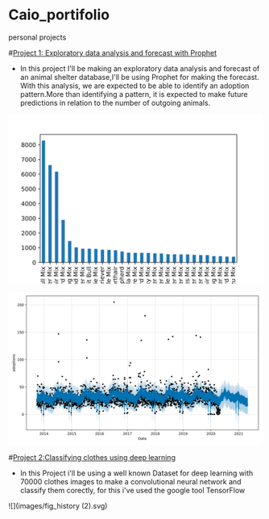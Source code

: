 # Caio_portifolio
personal projects

#[Project 1: Exploratory data analysis and forecast with Prophet](https://github.com/caiolgomes/EDA-Texas-animal-shelter-data-base/blob/main/Forecasting_with_Prophet.ipynb)

* In this project I'll be making an exploratory data analysis and forecast of an animal shelter database,I'll be using Prophet for making the forecast. With this analysis, we are expected to be able to identify an adoption pattern.More than identifying a pattern, it is expected to make future predictions in relation to the number of outgoing animals.


![](/images/fig_breed.svg)

![](images/model1_fig.svg)


#[Project 2:Classifying clothes using deep learning](https://github.com/caiolgomes/Caio_portifolio/blob/main/Clothes_classification_with_CNN.ipynb)

* In this Project i'll be using a well known Dataset for deep learning with 70000 clothes images to make a convolutional neural network and classify them corectly, for this i've used the google tool TensorFlow

![](images/fig_history (2).svg)
